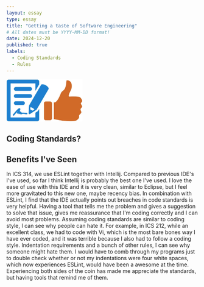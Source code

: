 ```yaml
---
layout: essay
type: essay
title: "Getting a taste of Software Engineering"
# All dates must be YYYY-MM-DD format!
date: 2024-12-20
published: true
labels:
  - Coding Standards
  - Rules
---
```


<img width="200px" class="rounded float-start pe-4" src="../img/Coding-Standards/img.png">

## Coding Standards?

## Benefits I've Seen
In ICS 314, we use ESLint together with Intellij. Compared to previous IDE's I've used, so far I think Intellij is probably the best one I've used. I love the ease of use with this IDE and it is very clean, similar to Eclipse, but I feel more gravitated to this new one, maybe recency bias. In combination with ESLint, I find that the IDE actually points out breaches in code standards is very helpful. Having a tool that tells me the problem and gives a suggestion to solve that issue, gives me reassurance that I'm coding correctly and I can avoid most problems. Assuming coding standards are similar to coding style, I can see why people can hate it. For example, in ICS 212, while an excellent class, we had to code with Vi, which is the most bare bones way I have ever coded, and it was terrible because I also had to follow a coding style. Indentation requirements and a bunch of other rules, I can see why someone might hate them. I would have to comb through my programs just to double check whether or not my indentations were four white spaces, which now experiences ESLint, would have been a awesome at the time. Experiencing both sides of the coin has made me appreciate the standards, but having tools that remind me of them.
